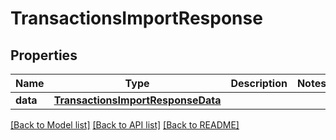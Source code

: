 # TransactionsImportResponse

## Properties
Name | Type | Description | Notes
------------ | ------------- | ------------- | -------------
**data** | [**TransactionsImportResponseData**](TransactionsImportResponseData.md) |  | 

[[Back to Model list]](../README.md#documentation-for-models) [[Back to API list]](../README.md#documentation-for-api-endpoints) [[Back to README]](../README.md)


